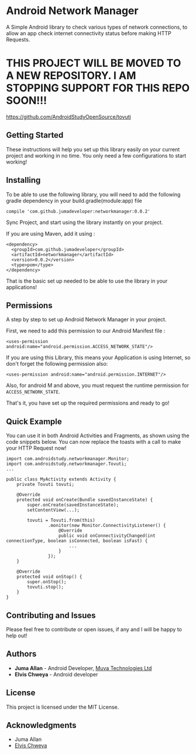# Android Network Manager

A Simple Android library to check various types of network connections, to allow an app check internet connectivity status before making HTTP Requests.

# THIS PROJECT WILL BE MOVED TO A NEW REPOSITORY. I AM STOPPING SUPPORT FOR THIS REPO SOON!!!

https://github.com/AndroidStudyOpenSource/tovuti

## Getting Started

These instructions will help you set up this library easily on your current project and working in no time. You only need a few configurations to start working!

## Installing

To be able to use the following library, you will need to add the following gradle dependency in your build.gradle(module:app) file

```
compile 'com.github.jumadeveloper:networkmanager:0.0.2'
```

Sync Project, and start using the library instantly on your project.

If you are using Maven, add it using :

```
<dependency>
  <groupId>com.github.jumadeveloper</groupId>
  <artifactId>networkmanager</artifactId>
  <version>0.0.2</version>
  <type>pom</type>
</dependency>
```
That is the basic set up needed to be able to use the library in your applications!

## Permissions

A step by step to set up Android Network Manager in your project.

First, we need to add this permission to our Android Manifest file :

```
<uses-permission android:name="android.permission.ACCESS_NETWORK_STATE"/>
```

If you are using this Library, this means your Application is using Internet, so don't forget the following permission also:

```
<uses-permission android:name="android.permission.INTERNET"/>
```

Also, for android M and above, you must request the runtime permission for `ACCESS_NETWORK_STATE`.

That's it, you have set up the required permissions and ready to go!

## Quick Example

You can use it in both Android Activities and Fragments, as shown using the code snippets below. You can now replace the toasts with a call to make your HTTP Request now!
```
import com.androidstudy.networkmanager.Monitor;
import com.androidstudy.networkmanager.Tovuti;
...

public class MyActivity extends Activity {
    private Tovuti tovuti;

    @Override
    protected void onCreate(Bundle savedInstanceState) {
        super.onCreate(savedInstanceState);
        setContentView(...);

        tovuti = Tovuti.from(this)
                .monitor(new Monitor.ConnectivityListener() {
                    @Override
                    public void onConnectivityChanged(int connectionType, boolean isConnected, boolean isFast) {
                        ...
                    }
                });
    }

    @Override
    protected void onStop() {
        super.onStop();
        tovuti.stop();
    }
}
```

## Contributing and Issues

Please feel free to contribute or open issues, if any and I will be happy to help out!

## Authors

* **Juma Allan** - Android Developer, [Muva Technologies Ltd](http://muva.co.ke)
* **Elvis Chweya** - Android developer

## License

This project is licensed under the MIT License.

## Acknowledgments

* Juma Allan
* [Elvis Chweya](https://github.com/chweez)
